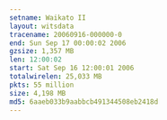 ```yaml
---
setname: Waikato II
layout: witsdata
tracename: 20060916-000000-0
end: Sun Sep 17 00:00:02 2006
gzsize: 1,357 MB
len: 12:00:02
start: Sat Sep 16 12:00:01 2006
totalwirelen: 25,033 MB
pkts: 55 million
size: 4,198 MB
md5: 6aaeb033b9aabbcb491344508eb2418d
---
```

